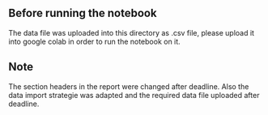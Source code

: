 ## Before running the notebook
The data file was uploaded into this directory as .csv file, please upload it into google colab in order to run the notebook on it.
## Note
The section headers in the report were changed after deadline. Also the data import strategie was adapted and the required data file uploaded after deadline.